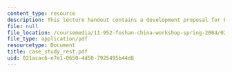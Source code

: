 ```yaml
---
content_type: resource
description: This lecture handout contains a development proposal for Fuzhou, China.
file: null
file_location: /coursemedia/11-952-foshan-china-workshop-spring-2004/021acac6e7e106504d507925495b44d8_case_study_rest.pdf
file_type: application/pdf
resourcetype: Document
title: case_study_rest.pdf
uid: 021acac6-e7e1-0650-4d50-7925495b44d8
---
```

